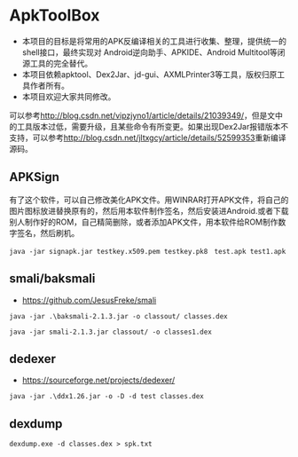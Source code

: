 # ApkToolBox

* 本项目的目标是将常用的APK反编译相关的工具进行收集、整理，提供统一的shell接口，最终实现对 Android逆向助手、APKIDE、Android Multitool等闭源工具的完全替代。
* 本项目依赖apktool、Dex2Jar、jd-gui、AXMLPrinter3等工具，版权归原工具作者所有。
* 本项目欢迎大家共同修改。


可以参考<http://blog.csdn.net/vipzjyno1/article/details/21039349/>，但是文中的工具版本过低，需要升级，且某些命令有所变更。如果出现Dex2Jar报错版本不支持，可以参考<http://blog.csdn.net/jltxgcy/article/details/52599353>重新编译源码。


## APKSign

有了这个软件，可以自己修改美化APK文件。用WINRAR打开APK文件，将自己的图片图标放进替换原有的，然后用本软件制作签名，然后安装进Android.或者下载别人制作好的ROM，自己精简删除，或者添加APK文件，用本软件给ROM制作数字签名，然后刷机。

`java -jar signapk.jar testkey.x509.pem testkey.pk8　test.apk test1.apk`

## smali/baksmali

* <https://github.com/JesusFreke/smali>

`java -jar .\baksmali-2.1.3.jar -o classout/ classes.dex`

`java -jar smali-2.1.3.jar classout/ -o classes1.dex`

## dedexer

* https://sourceforge.net/projects/dedexer/

`java -jar .\ddx1.26.jar -o -D -d test classes.dex`

## dexdump

`dexdump.exe -d classes.dex > spk.txt`